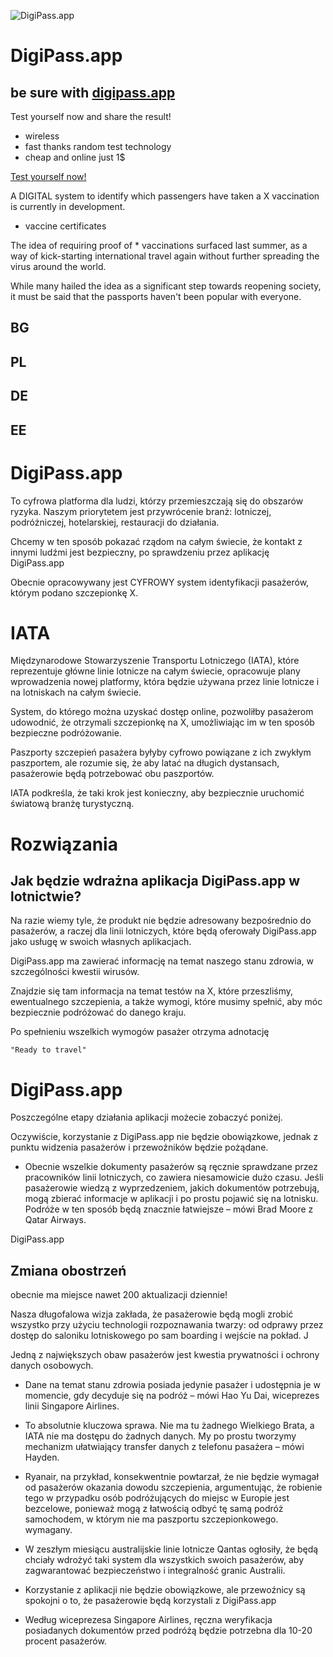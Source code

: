 
![DigiPass.app](https://logo.digipass.app/1/cover.png)

# DigiPass.app
## be sure with [digipass.app](https://www.digipass.app/) 

Test yourself now and share the result!

+ wireless 
+ fast thanks random test technology
+ cheap and online just 1$

[Test yourself now!](https://www.digipass.app/)

A DIGITAL system to identify which passengers have taken a X vaccination is currently in development.

+ vaccine certificates

The idea of requiring proof of * vaccinations surfaced last summer, as a way of kick-starting international travel again without further spreading the virus around the world.

While many hailed the idea as a significant step towards reopening society, it must be said that the passports haven't been popular with everyone.



## BG

## PL

## DE

## EE 


# DigiPass.app

To cyfrowa platforma dla ludzi, którzy przemieszczają się do obszarów ryzyka.
Naszym priorytetem jest przywrócenie branż: lotniczej, podróżniczej, hotelarskiej, restauracji do działania. 


Chcemy w ten sposób pokazać rządom na całym świecie, że kontakt z innymi ludźmi jest bezpieczny, po sprawdzeniu przez aplikację DigiPass.app

Obecnie opracowywany jest CYFROWY system identyfikacji pasażerów, którym podano szczepionkę X.

# IATA

Międzynarodowe Stowarzyszenie Transportu Lotniczego (IATA), które reprezentuje główne linie lotnicze na całym świecie, opracowuje plany wprowadzenia nowej platformy, która będzie używana przez linie lotnicze i na lotniskach na całym świecie.

System, do którego można uzyskać dostęp online, pozwoliłby pasażerom udowodnić, że otrzymali szczepionkę na X, umożliwiając im w ten sposób bezpieczne podróżowanie.

Paszporty szczepień pasażera byłyby cyfrowo powiązane z ich zwykłym paszportem, ale rozumie się, że aby latać na długich dystansach, pasażerowie będą potrzebować obu paszportów.

IATA podkreśla, że taki krok jest konieczny, aby bezpiecznie uruchomić światową branżę turystyczną.

# Rozwiązania

## Jak będzie wdrażna aplikacja DigiPass.app w lotnictwie?

Na razie wiemy tyle, że produkt nie będzie adresowany bezpośrednio do pasażerów, a raczej dla linii lotniczych, które będą oferowały DigiPass.app jako usługę w swoich własnych aplikacjach.

DigiPass.app ma zawierać informację na temat naszego stanu zdrowia, w szczególności kwestii wirusów. 

Znajdzie się tam informacja na temat testów na X, które przeszliśmy, ewentualnego szczepienia, a także wymogi, które musimy spełnić, aby móc bezpiecznie podróżować do danego kraju. 

Po spełnieniu wszelkich wymogów pasażer otrzyma adnotację 

    "Ready to travel"


# DigiPass.app

Poszczególne etapy działania aplikacji możecie zobaczyć poniżej.


Oczywiście, korzystanie z DigiPass.app nie będzie obowiązkowe, jednak z punktu widzenia pasażerów i przewoźników będzie pożądane. 

+ Obecnie wszelkie dokumenty pasażerów są ręcznie sprawdzane przez pracowników linii lotniczych, co zawiera niesamowicie dużo czasu. Jeśli pasażerowie wiedzą z wyprzedzeniem, jakich dokumentów potrzebują, mogą zbierać informacje w aplikacji i po prostu pojawić się na lotnisku. Podróże w ten sposób będą znacznie łatwiejsze – mówi Brad Moore z Qatar Airways.


DigiPass.app

## Zmiana obostrzeń

obecnie ma miejsce nawet 200 aktualizacji dziennie!

Nasza długofalowa wizja zakłada, że pasażerowie będą mogli zrobić wszystko przy użyciu technologii rozpoznawania twarzy: od odprawy przez dostęp do saloniku lotniskowego po sam boarding i wejście na pokład. J

Jedną z największych obaw pasażerów jest kwestia prywatności i ochrony danych osobowych. 

+ Dane na temat stanu zdrowia posiada jedynie pasażer i udostępnia je w momencie, gdy decyduje się na podróż – mówi Hao Yu Dai, wiceprezes linii Singapore Airlines.

+ To absolutnie kluczowa sprawa. Nie ma tu żadnego Wielkiego Brata, a IATA nie ma dostępu do żadnych danych. My po prostu tworzymy mechanizm ułatwiający transfer danych z telefonu pasażera – mówi Hayden.

+ Ryanair, na przykład, konsekwentnie powtarzał, że nie będzie wymagał od pasażerów okazania dowodu szczepienia, argumentując, że robienie tego w przypadku osób podróżujących do miejsc w Europie jest bezcelowe, ponieważ mogą z łatwością odbyć tę samą podróż samochodem, w którym nie ma paszportu szczepionkowego. wymagany. 

+ W zeszłym miesiącu australijskie linie lotnicze Qantas ogłosiły, że będą chciały wdrożyć taki system dla wszystkich swoich pasażerów, aby zagwarantować bezpieczeństwo i integralność granic Australii.

+ Korzystanie z aplikacji nie będzie obowiązkowe, ale przewoźnicy są spokojni o to, że pasażerowie będą korzystali z DigiPass.app

+ Według wiceprezesa Singapore Airlines, ręczna weryfikacja posiadanych dokumentów przed podróżą będzie potrzebna dla 10-20 procent pasażerów.

